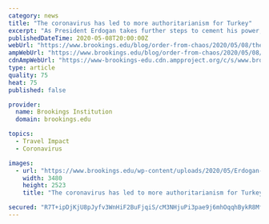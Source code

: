 ```yaml
---
category: news
title: "The coronavirus has led to more authoritarianism for Turkey"
excerpt: "As President Erdogan takes further steps to cement his power, it is difficult to see how Turkey will be able to recover from the heavy economic, governmental, and societal toll that the coronavirus has wrought."
publishedDateTime: 2020-05-08T20:00:00Z
webUrl: "https://www.brookings.edu/blog/order-from-chaos/2020/05/08/the-coronavirus-has-led-to-more-authoritarianism-for-turkey/"
ampWebUrl: "https://www.brookings.edu/blog/order-from-chaos/2020/05/08/the-coronavirus-has-led-to-more-authoritarianism-for-turkey/amp/"
cdnAmpWebUrl: "https://www-brookings-edu.cdn.ampproject.org/c/s/www.brookings.edu/blog/order-from-chaos/2020/05/08/the-coronavirus-has-led-to-more-authoritarianism-for-turkey/amp/"
type: article
quality: 75
heat: 75
published: false

provider:
  name: Brookings Institution
  domain: brookings.edu

topics:
  - Travel Impact
  - Coronavirus

images:
  - url: "https://www.brookings.edu/wp-content/uploads/2020/05/Erdogan-COVID.jpg"
    width: 3480
    height: 2523
    title: "The coronavirus has led to more authoritarianism for Turkey"

secured: "R7T+ipDjKjU8pJyfv3WnHiF2BuFjqiS/cM3NHjuPi3pae9j6mhOqqhBykR8MfA+LQs+AE2BX7bQUlElyESoyxPXo9jb65b91FE3Kmz24Q+wF6/6qzZbktoWKXMjOfPoz6k/MynWyDrfcT2/rzxlqYR25bgBdLUSlCI/jPM5epE8Iyn5krWsg5I8EwuiXG96FThJRSKJZK15qE7JzzbnWrnbj9ybcYFWkz2INtOaEOEgAOXijtIPQNWEsBF8PsaNcVSNekIoXkdbZGvdCr37xR77Xo7FO37cUbD1A+dXqjp501c+tC17i+WQAVx5khfPb;RYgvInPDaC47nvEFKSBeig=="
---
```


